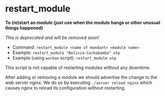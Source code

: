 # restart_module

 **To (re)start an module (just use when the module hangs or other unusual things happened)**

*This is deprecated and will be removed soon!*

- Command: `restart_module <name of mandant> <module name>`
- Example: `restart_module "Bolivia-Cochabamba" otp`
- Example (using `workon` script): `restart_module otp`

This script is not capable of restarting modules without any downtime.

After adding or removing a module we should advertise the change to the web server nginx. We do so by executing `./server reload nginx` which causes nginx to reload its configuration without restarting.
